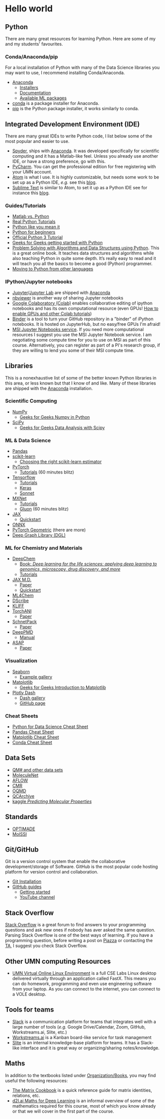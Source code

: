 # Hello world

## Python

There are many great resources for learning Python. Here are some of my and my students' favourites.

### Conda/Anaconda/pip
For a local installation of Python with many of the Data Science libraries you may want to use, I recommend installing Conda/Anaconda.

- [Anaconda](https://www.anaconda.com/products/individual)
    - [Installers](https://www.anaconda.com/products/individual)
    - [Documentation](https://docs.anaconda.com/anaconda/)
    - [Available ML packages](https://www.anaconda.com/open-source)
- [conda](https://docs.conda.io/projects/conda/en/latest/user-guide/getting-started.html) is a package installer for Anaconda.
- [pip](https://pip.pypa.io/en/stable/quickstart/) is the Python package installer, it works similarly to conda.

## Integrated Development Environment (IDE)
There are many great IDEs to write Python code, I list below some of the most popular and easier to use.

- [Spyder](https://www.spyder-ide.org/), ships with [Anaconda][1]. It was developed specifically for scientific computing and it has a Matlab-like feel. Unless you already use another IDE, or have a strong preference, go with this.
- [PyCharm](https://www.jetbrains.com/pycharm/). You can get the professional edition for free registering with your UMN account.
- [Atom](https://atom.io/) is what I use. It is highly customizable, but needs some work to be set up as a Python IDE, _e.g._ see this [blog](https://medium.com/issuehunt/20-atom-plug-ins-for-python-development-d6b10f8fa33e).
- [Sublime Text](https://www.sublimetext.com/) is similar to Atom, to set it up as a Python IDE see for instance this [blog](https://realpython.com/setting-up-sublime-text-3-for-full-stack-python-development/).

### Guides/Tutorials

- [Matlab vs. Python](https://realpython.com/matlab-vs-python/)
- [Real Python Tutorials](https://realpython.com/)
- [Python like you mean it](https://www.pythonlikeyoumeanit.com/index.html)
- [Python for beginners](https://www.python.org/about/gettingstarted/)
- [Official Python 3 Tutorial](https://docs.python.org/3/tutorial/)
-  [Geeks for Geeks getting started with Python](https://www.geeksforgeeks.org/python-programming-language/?ref=lbp)
- [Problem Solving with Algorithms and Data Structures using Python](https://runestone.academy/runestone/books/published/pythonds/index.html). This is a great online book. It teaches data structures and algorithms while also teaching Python in quite some depth. It’s really easy to read and it will teach you all the basics to become a good (Python) programmer.
- [Moving to Python from other languages](https://wiki.python.org/moin/MovingToPythonFromOtherLanguages)

### IPython/Jupyter notebooks
- [Jupyter](https://jupyter.org/)/[Jupyter Lab](https://jupyterlab.readthedocs.io/en/stable/) are shipped with [Anaconda][1]
- [nbviewer](https://nbviewer.jupyter.org/) is another way of sharing Jupyter notebooks
- [Google Colaboratory (Colab)](https://colab.research.google.com/notebooks/intro.ipynb) enables collaborative editing of ipython notebooks and has its own computational resource (even GPUs! [How to enable GPUs and other Colab tutorials](https://www.tutorialspoint.com/google_colab/google_colab_using_free_gpu.htm))
- [Binder](https://mybinder.org/) is a tool to turn your GitHub repository in a "binder" of iPython notebooks. It is hosted on JupyterHub, but no easy/free GPUs I'm afraid!
- [MSI Jupyter Notebooks service](https://www.msi.umn.edu/support/faq/how-do-i-get-started-jupyter-notebooks). If you need more computational resources I suggest you use the MSI Jupyter Notebook service. I am negotiating some compute time for you to use on MSI as part of this course. Alternatively, you can register as part of a PI's research group, if they are willing to lend you some of their MSI compute time.

## Libraries
This is a nonexhaustive list of some of the better known Python libraries in this area, or less known but that I know of and like. Many of these libraries are shipped with the [Anaconda][1] installation.

[1]:resources.md#condaanaconda

### Scientific Computing
- [NumPy](https://numpy.org/devdocs/user/quickstart.html)
    - [Geeks for Geeks Numpy in Python](https://www.geeksforgeeks.org/numpy-in-python-set-1-introduction/)
- [SciPy](https://www.scipy.org/)
    - [Geeks for Geeks Data Analysis with Scipy](https://www.geeksforgeeks.org/data-analysis-with-scipy/)

### ML & Data Science
- [Pandas](https://pandas.pydata.org/docs/index.html)
- [scikit-learn](https://scikit-learn.org/stable/)
    - [Choosing the right scikit-learn estimator](https://scikit-learn.org/stable/tutorial/machine_learning_map/index.html)
- [PyTorch](https://pytorch.org/)
    - [Tutorials](https://pytorch.org/tutorials/beginner/deep_learning_60min_blitz.html) (60 minutes blitz)
- [Tensorflow](https://www.tensorflow.org/)
    - [Tutorials](https://www.tensorflow.org/tutorials)
    - [Keras](https://keras.io/getting_started/intro_to_keras_for_researchers/)
    - [Sonnet](https://github.com/deepmind/sonnet)
- [MXNet](https://mxnet.apache.org/versions/1.6/)
    - [Tutorials](https://mxnet.apache.org/versions/1.6/api/python/docs/tutorials/)
    - [Gluon](https://mxnet.apache.org/versions/1.6/api/python/docs/tutorials/getting-started/crash-course/index.html) (60 minutes blitz)
- [JAX](https://github.com/google/jax)
    - [Quickstart](https://jax.readthedocs.io/en/latest/notebooks/quickstart.html)
- [ONNX](https://github.com/onnx/onnx)
- [PyTorch Geometric](https://github.com/rusty1s/pytorch_geometric) (there are more)
- [Deep Graph Library (DGL)](https://github.com/dmlc/dgl)

### ML for Chemistry and Materials

- [DeepChem](https://deepchem.io/)
    - [Book: _Deep learning for the life sciences: applying deep learning to genomics, microscopy, drug discovery, and more_](https://www.oreilly.com/library/view/deep-learning-for/9781492039822/)
    -  [Tutorials](https://github.com/deepchem/deepchem/tree/master/examples/tutorials)
- [JAX M.D.](https://github.com/google/jax-md)
    - [Paper](https://arxiv.org/abs/1912.04232)
    - [Quickstart](https://github.com/google/jax-md#getting-started)
- [ML4Chem](https://github.com/muammar/ml4chem)
- [DScribe](https://singroup.github.io/dscribe/latest/)
- [KLIFF](https://kliff.readthedocs.io/en/stable/)
- [TorchANI](https://github.com/aiqm/torchani)
    - [Paper](https://pubs.acs.org/doi/10.1021/acs.jcim.0c00451)
- [SchnetPack](https://github.com/atomistic-machine-learning/schnetpack)
    - [Paper](https://pubs.acs.org/doi/10.1021/acs.jctc.8b00908)
- [DeepPMD](https://github.com/deepmodeling/deepmd-kit)
    - [Manual](http://www.deepmd.org/deepmd-kit-manual/)
- [ASAP](https://github.com/BingqingCheng/ASAP)
    - [Paper](https://pubs.acs.org/doi/full/10.1021/acs.accounts.0c00403)

### Visualization
- [Seaborn](https://seaborn.pydata.org/)
    - [Example gallery](https://seaborn.pydata.org/examples/index.html)
- [Matplotlib](https://matplotlib.org/)
    - [Geeks for Geeks Introduction to Matplotlib](https://www.geeksforgeeks.org/python-introduction-matplotlib/)
- [Plotly Dash](https://plotly.com/dash/)
    - [Dash gallery](https://dash-gallery.plotly.host/Portal/)
    - [GitHub page](https://github.com/plotly/plotly.py)

### Cheat Sheets
- [Python for Data Science Cheat Sheet](https://s3.amazonaws.com/assets.datacamp.com/blog_assets/Numpy_Python_Cheat_Sheet.pdf)
- [Pandas Cheat Sheet](https://pandas.pydata.org/Pandas_Cheat_Sheet.pdf)
- [Matplotlib Cheat Sheet](https://github.com/matplotlib/cheatsheets)
- [Conda Cheat Sheet](https://conda.io/projects/conda/en/latest/_downloads/843d9e0198f2a193a3484886fa28163c/conda-cheatsheet.pdf)

## Data Sets
- [QM# and other data sets](http://quantum-machine.org/)
- [MoleculeNet](http://moleculenet.ai/datasets-1)
- [AFLOW](http://www.aflowlib.org/)
- [CMR](https://cmr.fysik.dtu.dk/)
- [OQMD](http://oqmd.org/)
- [QCArchive](https://qcarchive.molssi.org/)
- [kaggle _Predicting Molecular Properties_](https://www.kaggle.com/c/champs-scalar-coupling/overview)

## Standards
- [OPTIMADE](https://www.optimade.org/)
- [MolSSI](https://molssi.org/software-projects/)

## Git/GitHub
Git is a version control system that enable the collaborative development/storage of Software. GitHub is the most popular code hosting platform for version control and collaboration.

- [Git Installation](https://git-scm.com/book/en/v2/Getting-Started-Installing-Git)
- [GitHub guides](https://guides.github.com/)
    - [Getting started](https://guides.github.com/activities/hello-world/)
    - [YouTube channel](https://www.youtube.com/githubguides)

## Stack Overflow
[Stack Overflow](https://stackoverflow.com/) is a great forum to find answers to your programming questions and ask new ones if nobody has aver asked the same question. Parsing Stack Overflow is one of the best ways of learning. If you have a programming question, before writing a post on [Piazza](https://piazza.com/umn/fall2020/chen5595) or contacting the [TA](https://www.cems.umn.edu/people/grads/rishabh-gupta), I suggest you check Stack Overflow.

## Other UMN computing Resources
- [UMN Virtual Online Linux Environment](https://vole.cse.umn.edu/) is a full CSE Labs Linux desktop delivered virtually through an application called FastX. This means you can do homework, programming and even use engineering software from your laptop. As you can connect to the internet, you can connect to a VOLE desktop.

## Tools for teams
- [Slack](https://slack.com/) is a communication platform for teams that integrates well with a large number of tools (_e.g._ Google Drive/Calendar, Zoom, GitHub, Workstreams.ai, Slite, etc.)
- [Workstreams.ai](https://workstreams.ai/) is a Kanban board-like service for task management
- [Slite](https://slite.com/) is an internal knowledge-base platform for teams. It has a Slack-like interface and it is great way or organizing/sharing notes/knowledge.

## Maths
In addition to the textbooks listed under [Organization/Books][1], you may find useful the following resources:

- [The Matrix Cookbook](matrixcookbook.pdf) is a quick reference guide for matrix identities, relations, etc.
- [d2l.ai Maths for Deep Learning](https://d2l.ai/chapter_appendix-mathematics-for-deep-learning/index.html) is an informal overview of some of the mathematics required for this course, most of which you know already or that we will cover in the first part of the course.

[1]: organization.md#books
